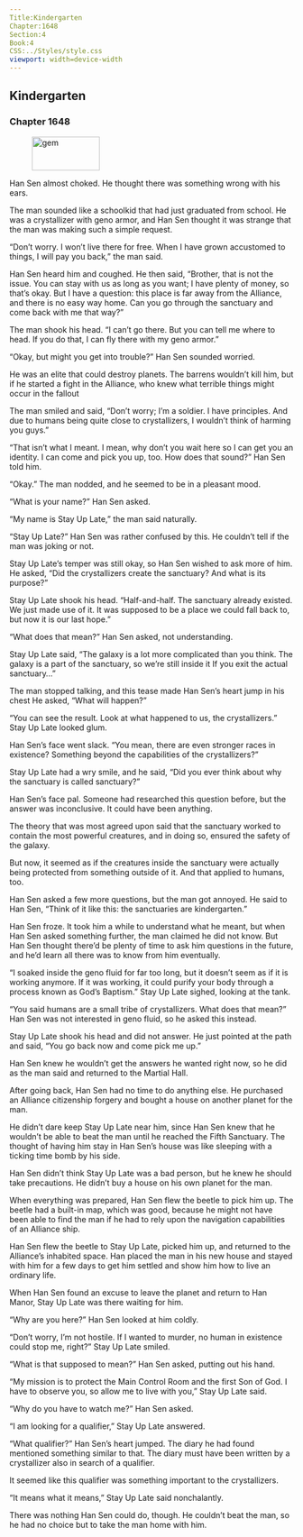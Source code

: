 ```yaml
---
Title:Kindergarten 
Chapter:1648 
Section:4 
Book:4 
CSS:../Styles/style.css 
viewport: width=device-width
---
```

  
## Kindergarten
### Chapter 1648
  
<figure>
	<img src="../Images/gem.gif" alt="gem" id="gem" width="120" height="60" />
</figure>
  

  
Han Sen almost choked. He thought there was something wrong with his ears.

The man sounded like a schoolkid that had just graduated from school. He was a crystallizer with geno armor, and Han Sen thought it was strange that the man was making such a simple request.

“Don’t worry. I won’t live there for free. When I have grown accustomed to things, I will pay you back,” the man said.

Han Sen heard him and coughed. He then said, “Brother, that is not the issue. You can stay with us as long as you want; I have plenty of money, so that’s okay. But I have a question: this place is far away from the Alliance, and there is no easy way home. Can you go through the sanctuary and come back with me that way?”

The man shook his head. “I can’t go there. But you can tell me where to head. If you do that, I can fly there with my geno armor.”

“Okay, but might you get into trouble?” Han Sen sounded worried.

He was an elite that could destroy planets. The barrens wouldn’t kill him, but if he started a fight in the Alliance, who knew what terrible things might occur in the fallout

The man smiled and said, “Don’t worry; I’m a soldier. I have principles. And due to humans being quite close to crystallizers, I wouldn’t think of harming you guys.”

“That isn’t what I meant. I mean, why don’t you wait here so I can get you an identity. I can come and pick you up, too. How does that sound?” Han Sen told him.

“Okay.” The man nodded, and he seemed to be in a pleasant mood.

“What is your name?” Han Sen asked.

“My name is Stay Up Late,” the man said naturally.

“Stay Up Late?” Han Sen was rather confused by this. He couldn’t tell if the man was joking or not.

Stay Up Late’s temper was still okay, so Han Sen wished to ask more of him. He asked, “Did the crystallizers create the sanctuary? And what is its purpose?”

Stay Up Late shook his head. “Half-and-half. The sanctuary already existed. We just made use of it. It was supposed to be a place we could fall back to, but now it is our last hope.”

“What does that mean?” Han Sen asked, not understanding.

Stay Up Late said, “The galaxy is a lot more complicated than you think. The galaxy is a part of the sanctuary, so we’re still inside it If you exit the actual sanctuary…”

The man stopped talking, and this tease made Han Sen’s heart jump in his chest He asked, “What will happen?”

“You can see the result. Look at what happened to us, the crystallizers.” Stay Up Late looked glum.

Han Sen’s face went slack. “You mean, there are even stronger races in existence? Something beyond the capabilities of the crystallizers?”

Stay Up Late had a wry smile, and he said, “Did you ever think about why the sanctuary is called sanctuary?”

Han Sen’s face pal. Someone had researched this question before, but the answer was inconclusive. It could have been anything.

The theory that was most agreed upon said that the sanctuary worked to contain the most powerful creatures, and in doing so, ensured the safety of the galaxy.

But now, it seemed as if the creatures inside the sanctuary were actually being protected from something outside of it. And that applied to humans, too.

Han Sen asked a few more questions, but the man got annoyed. He said to Han Sen, “Think of it like this: the sanctuaries are kindergarten.”

Han Sen froze. It took him a while to understand what he meant, but when Han Sen asked something further, the man claimed he did not know. But Han Sen thought there’d be plenty of time to ask him questions in the future, and he’d learn all there was to know from him eventually.

“I soaked inside the geno fluid for far too long, but it doesn’t seem as if it is working anymore. If it was working, it could purify your body through a process known as God’s Baptism.” Stay Up Late sighed, looking at the tank.

“You said humans are a small tribe of crystallizers. What does that mean?” Han Sen was not interested in geno fluid, so he asked this instead.

Stay Up Late shook his head and did not answer. He just pointed at the path and said, “You go back now and come pick me up.”

Han Sen knew he wouldn’t get the answers he wanted right now, so he did as the man said and returned to the Martial Hall.

After going back, Han Sen had no time to do anything else. He purchased an Alliance citizenship forgery and bought a house on another planet for the man.

He didn’t dare keep Stay Up Late near him, since Han Sen knew that he wouldn’t be able to beat the man until he reached the Fifth Sanctuary. The thought of having him stay in Han Sen’s house was like sleeping with a ticking time bomb by his side.

Han Sen didn’t think Stay Up Late was a bad person, but he knew he should take precautions. He didn’t buy a house on his own planet for the man.

When everything was prepared, Han Sen flew the beetle to pick him up. The beetle had a built-in map, which was good, because he might not have been able to find the man if he had to rely upon the navigation capabilities of an Alliance ship.

Han Sen flew the beetle to Stay Up Late, picked him up, and returned to the Alliance’s inhabited space. Han placed the man in his new house and stayed with him for a few days to get him settled and show him how to live an ordinary life.

When Han Sen found an excuse to leave the planet and return to Han Manor, Stay Up Late was there waiting for him.

“Why are you here?” Han Sen looked at him coldly.

“Don’t worry, I’m not hostile. If I wanted to murder, no human in existence could stop me, right?” Stay Up Late smiled.

“What is that supposed to mean?” Han Sen asked, putting out his hand.

“My mission is to protect the Main Control Room and the first Son of God. I have to observe you, so allow me to live with you,” Stay Up Late said.

“Why do you have to watch me?” Han Sen asked.

“I am looking for a qualifier,” Stay Up Late answered.

“What qualifier?” Han Sen’s heart jumped. The diary he had found mentioned something similar to that. The diary must have been written by a crystallizer also in search of a qualifier.

It seemed like this qualifier was something important to the crystallizers.

“It means what it means,” Stay Up Late said nonchalantly.

There was nothing Han Sen could do, though. He couldn’t beat the man, so he had no choice but to take the man home with him.